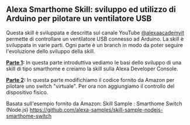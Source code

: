 ## Alexa Smarthome Skill: sviluppo ed utilizzo di Arduino per pilotare un ventilatore USB

Questa skill è sviluppata e descritta sul canale YouTube [@alexaacademyit](https://www.youtube.com/@alexaacademyit) permette di controllare un ventilatore USB connesso ad Arduino. La skill è sviluppata in varie parti. Ogni parte è un branch in modo da poter seguire l'evoluzione dello sviluppo della skill.

**[Parte 1](https://youtu.be/mLfQkV6kFX0):** In questa parte introduttiva vediamo le basi dello sviluppo di una skill di tipo smarthome e creiamo la skill sulla Alexa Developer Console.

**[Parte 2](https://youtu.be/bn-LN4kaEIw):** In questa parte modifichiamo il codice fornito da Amazon per pilotare uno switch "virtuale". Per ora non aggiungiamo il controllo del dispositivo fisico.

Basata sull'esempio fornito da Amazon:
Skill Sample : Smarthome Switch (Node.js)
https://github.com/alexa-samples/skill-sample-nodejs-smarthome-switch
